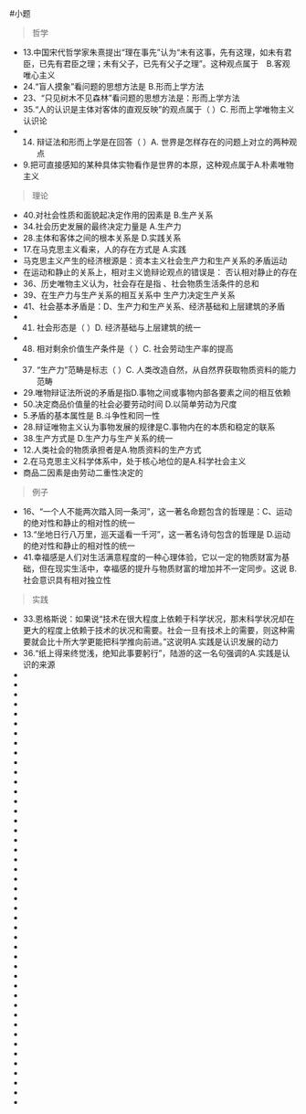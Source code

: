 #小题
> 哲学
- 13.中国宋代哲学家朱熹提出“理在事先”认为“未有这事，先有这理，如未有君臣，已先有君臣之理；未有父子，已先有父子之理”。这种观点属于　B.客观唯心主义  
- 24.“盲人摸象”看问题的思想方法是 B.形而上学方法
- 23、“只见树木不见森林”看问题的思想方法是：形而上学方法 
- 35.“人的认识是主体对客体的直观反映”的观点属于（   ）C. 形而上学唯物主义认识论  
- 14. 辩证法和形而上学是在回答（   ）A. 世界是怎样存在的问题上对立的两种观点
- 9.把可直接感知的某种具体实物看作是世界的本原，这种观点属于A.朴素唯物主义  
> 理论
- 40.对社会性质和面貌起决定作用的因素是     B.生产关系   
- 34.社会历史发展的最终决定力量是   A.生产力   
- 28.主体和客体之间的根本关系是     D.实践关系
- 17.在马克思主义看来，人的存在方式是 A.实践   
- 马克思主义产生的经济根源是：资本主义社会生产力和生产关系的矛盾运动
- 在运动和静止的关系上，相对主义诡辩论观点的错误是： 否认相对静止的存在   
- 36、历史唯物主义认为，社会存在是指 、社会物质生活条件的总和
- 39、在生产力与生产关系的相互关系中 生产力决定生产关系  
- 41、社会基本矛盾是：D、生产力和生产关系、经济基础和上层建筑的矛盾                
- 41. 社会形态是（    ）D. 经济基础与上层建筑的统一  
- 48. 相对剩余价值生产条件是（    ）C. 社会劳动生产率的提高     
- 37. “生产力”范畴是标志（    ）C. 人类改造自然，从自然界获取物质资料的能力范畴
- 29.唯物辩证法所说的矛盾是指D.事物之间或事物内部各要素之间的相互依赖
- 50.决定商品价值量的社会必要劳动时间       D.以简单劳动为尺度
- 5.矛盾的基本属性是   B.斗争性和同一性  
- 28.辩证唯物主义认为事物发展的规律是C.事物内在的本质和稳定的联系 
- 38.生产方式是      D.生产力与生产关系的统一
- 12.人类社会的物质承担者是A.物质资料的生产方式  
- 2.在马克思主义科学体系中，处于核心地位的是A.科学社会主义
- 商品二因素是由劳动二重性决定的
> 例子   
- 16、“一个人不能两次踏入同一条河”，这一著名命题包含的哲理是：C、运动的绝对性和静止的相对性的统一   
- 13.“坐地日行八万里，巡天遥看一千河”，这一著名诗句包含的哲理是     D.运动的绝对性和静止的相对性的统一
- 41.幸福感是人们对生活满意程度的一种心理体验，它以一定的物质财富为基础，但在现实生活中，幸福感的提升与物质财富的增加并不一定同步。这说  B.社会意识具有相对独立性
> 实践
- 33.恩格斯说：如果说“技术在很大程度上依赖于科学状况，那末科学状况却在更大的程度上依赖于技术的状况和需要。社会一旦有技术上的需要，则这种需要就会比十所大学更能把科学推向前进。”这说明A.实践是认识发展的动力 
- 36.“纸上得来终觉浅，绝知此事要躬行”，陆游的这一名句强调的A.实践是认识的来源
-  
- 
- 
- 
- 
- 
- 
- 
- 
- 
- 
- 
- 
- 
- 
- 
- 
- 
- 
- 
- 
- 
- 
- 
- 
- 
- 
- 
- 
- 
- 
- 
- 
- 
- 
- 
- 
- 
- 
- 
- 
- 
- 
- 
- 
